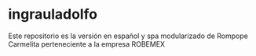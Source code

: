 # ingrauladolfo
Este repositorio es la versión en español y spa modularizado de Rompope Carmelita perteneciente a la empresa ROBEMEX
